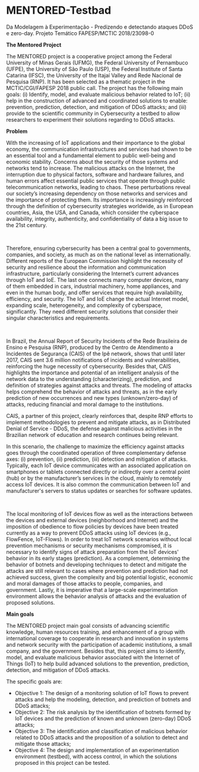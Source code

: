 # MENTORED-Testbad
Da Modelagem à Experimentação - Predizendo e detectando ataques DDoS e zero-day. Projeto Temático FAPESP/MCTIC 2018/23098-0

**The Mentored Project**

The MENTORED project is a cooperative project among the Federal University of Minas Gerais (UFMG), the Federal University of Pernambuco (UFPE), the University of São Paulo (USP), the Federal Institute of Santa Catarina (IFSC), the University of the Itajaí Valley and Rede Nacional de Pesquisa (RNP). It has been selected as a thematic project in the MCTIC/CGI/FAPESP 2018 public call. The project has the following main goals: (i) Identify, model, and evaluate malicious behavior related to IoT; (ii) help in the construction of advanced and coordinated solutions to enable: prevention, prediction, detection, and mitigation of DDoS attacks; and (iii) provide to the scientific community in Cybersecurity a testbed to allow researchers to experiment their solutions regarding to DDoS attacks.

**Problem**

With the increasing of IoT applications and their importance to the global economy, the communication infrastructures and services had shown to be an essential tool and a fundamental element to public well-being and economic stability. Concerns about the security of those systems and networks tend to increase. The malicious attacks on the Internet, the interruption due to physical factors, software and hardware failures, and human errors affect essential public services that operate through public telecommunication networks, leading to chaos. These perturbations reveal our society’s increasing dependency on those networks and services and the importance of protecting them. Its importance is increasingly reinforced through the definition of cybersecurity strategies worldwide, as in European countries, Asia, the USA, and Canada, which consider the cyberspace availability, integrity, authenticity, and confidentiality of data a big issue to the 21st century.

​

Therefore, ensuring cybersecurity has been a central goal to governments, companies, and society, as much as on the national level as internationally. Different reports of the European Commission highlight the necessity of security and resilience about the information and communication infrastructure, particularly considering the Internet’s current advances through IoT and IoE. The last one connects many computer devices, many of them embedded in cars, industrial machinery, home appliances, and even in the human body, and offer services that require high availability, efficiency, and security. The IoT and IoE change the actual Internet model, expanding scale, heterogeneity, and complexity of cyberspace, significantly. They need different security solutions that consider their singular characteristics and requirements.

​

In Brazil, the Annual Report of Security Incidents of the Rede Brasileira de Ensino e Pesquisa (RNP), produced by the Centro de Atendimento a Incidentes de Segurança (CAIS) of the Ipê network, shows that until later 2017, CAIS sent 3.6 million notifications of incidents and vulnerabilities, reinforcing the huge necessity of cybersecurity. Besides that, CAIS highlights the importance and potential of an intelligent analysis of the network data to the understanding (characterizing), prediction, and definition of strategies against attacks and threats. The modeling of attacks helps comprehend the behavior of attacks and threats, as in the early prediction of new occurrences and new types (unknown/zero-day) of attacks, reducing financial and moral damage to the institutions.
 

CAIS, a partner of this project, clearly reinforces that, despite RNP efforts to implement methodologies to prevent and mitigate attacks, as in Distributed Denial of Service - DDoS, the defense against malicious activities in the Brazilian network of education and research continues being relevant. 

In this scenario, the challenge to maximize the efficiency against attacks goes through the coordinated operation of three complementary defense axes: (i) prevention, (ii) prediction, (iii) detection and mitigation of attacks. Typically, each IoT device communicates with an associated application on smartphones or tablets connected directly or indirectly over a central point (hub) or by the manufacturer’s services in the cloud, mainly to remotely access IoT devices. It is also common the communication between IoT and manufacturer's servers to status updates or searches for software updates.

​

The local monitoring of IoT devices flow as well as the interactions between the devices and external devices (neighborhood and Internet) and the imposition of obedience to flow policies by devices have been treated currently as a way to prevent DDoS attacks using IoT devices (e.g., FlowFence, IoT-Flows). In order to treat IoT network scenarios without local prevention mechanisms or security mechanisms compromised, it is necessary to identify signs of attack preparation from the IoT devices' behavior in its early stages (prediction). As a complement, determining the behavior of botnets and developing techniques to detect and mitigate the attacks are still relevant to cases where prevention and prediction had not achieved success, given the complexity and big potential logistic, economic and moral damages of those attacks to people, companies, and government. Lastly, it is imperative that a large-scale experimentation environment allows the behavior analysis of attacks and the evaluation of proposed solutions.

**Main goals**

The MENTORED project main goal consists of advancing scientific knowledge, human resources training, and enhancement of a group with international coverage to cooperate in research and innovation in systems and network security with the participation of academic institutions, a small company, and the government. Besides that, this project aims to identify, model, and evaluate malicious behavior associated with the Internet of Things (IoT) to help build advanced solutions to the prevention, prediction, detection, and mitigation of DDoS attacks.

The specific goals are:

* Objective 1: The design of a monitoring solution of IoT flows to prevent attacks and help the modeling, detection, and prediction of botnets and DDoS attacks;
* Objective 2: The risk analysis by the identification of botnets formed by IoT devices and the prediction of known and unknown (zero-day) DDoS attacks;
* Objective 3: The identification and classification of malicious behavior related to DDoS attacks and the proposition of a solution to detect and mitigate those attacks;
* Objective 4: The design and implementation of an experimentation environment (testbed), with access control, in which the solutions proposed in this project can be tested.
